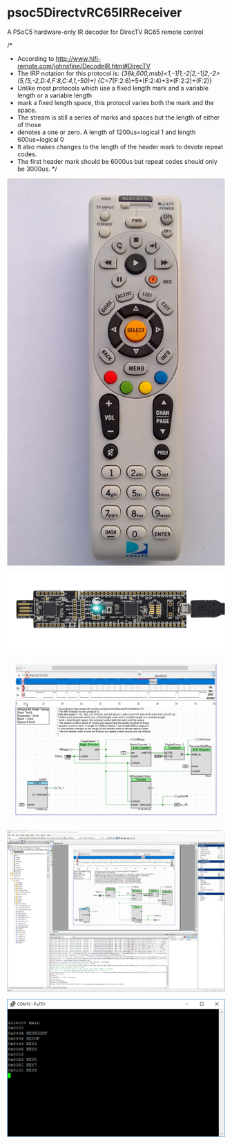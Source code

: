 # psoc5DirectvRC65IRReceiver
A PSoC5 hardware-only IR decoder for DirecTV RC65 remote control


/*
 * According to http://www.hifi-remote.com/johnsfine/DecodeIR.html#DirecTV
 * The IRP notation for this protocol is:
 *{38k,600,msb}<1,-1|1,-2|2,-1|2,-2>(5,(5,-2,D:4,F:8,C:4,1,-50)+) {C=7*(F:2:6)+5*(F:2:4)+3*(F:2:2)+(F:2)}
 * Unlike most protocols which use a fixed length mark and a variable length or a variable length
 * mark a fixed length space, this protocol varies both the mark and the space.
 * The stream is still a series of marks and spaces but the length of either of those
 * denotes a one or zero. A length of 1200us=logical 1 and length 600us=logical 0
 * It also makes changes to the length of the header mark to devote repeat codes.
 * The first header mark should be 6000us but repeat codes should only be 3000us.
 */


![DirecTV RC65 Remote Control](psoc5DirectvRC65IRReceiver.cydsn/images/DirecTV%20RC65x.jpg)

![Cypress PSoC5LP CY8CIT-059](psoc5DirectvRC65IRReceiver.cydsn/images/CY8CKIT-059.jpg)

![TopDesign](psoc5DirectvRC65IRReceiver.cydsn/images/DirecTV%20TopDesign.png)

![Build Results](psoc5DirectvRC65IRReceiver.cydsn/images/buildResults.png)

![Console Capture](psoc5DirectvRC65IRReceiver.cydsn/images/console.png)
